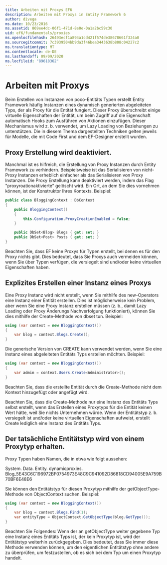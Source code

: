 ```yaml
---
title: Arbeiten mit Proxys EF6
description: Arbeiten mit Proxys in Entity Framework 6
author: divega
ms.date: 10/23/2016
ms.assetid: 869ee4dc-06f1-471d-8e0e-0a1a2bc59c30
uid: ef6/fundamentals/proxies
ms.openlocfilehash: 26493ecf1a894a1cd421f574de38678661f324a0
ms.sourcegitcommit: 7c3939504bb9da3f46bea3443638b808c04227c2
ms.translationtype: MT
ms.contentlocale: de-DE
ms.lasthandoff: 09/09/2020
ms.locfileid: "89618362"
---
```

# <a name="working-with-proxies"></a>Arbeiten mit Proxys
Beim Erstellen von Instanzen von poco-Entitäts Typen erstellt Entity Framework häufig Instanzen eines dynamisch generierten abgeleiteten Typs, der als Proxy für die Entität fungiert. Dieser Proxy überschreibt einige virtuelle Eigenschaften der Entität, um beim Zugriff auf die Eigenschaft automatisch Hooks zum Ausführen von Aktionen einzufügen. Dieser Mechanismus wird z. b. verwendet, um Lazy Loading von Beziehungen zu unterstützen. Die in diesem Thema dargestellten Techniken gelten jeweils für Modelle, die mit Code First und dem EF-Designer erstellt wurden.  

## <a name="disabling-proxy-creation"></a>Proxy Erstellung wird deaktiviert.  

Manchmal ist es hilfreich, die Erstellung von Proxy Instanzen durch Entity Framework zu verhindern. Beispielsweise ist das Serialisieren von nicht-Proxy Instanzen erheblich einfacher als das Serialisieren von Proxy Instanzen. Die Proxy Erstellung kann deaktiviert werden, indem das Flag "proxyroationaktivierte" gelöscht wird. Ein Ort, an dem Sie dies vornehmen können, ist der Konstruktor Ihres Kontexts. Beispiel:  

``` csharp
public class BloggingContext : DbContext
{
    public BloggingContext()
    {
        this.Configuration.ProxyCreationEnabled = false;
    }  

    public DbSet<Blog> Blogs { get; set; }
    public DbSet<Post> Posts { get; set; }
}
```  

Beachten Sie, dass EF keine Proxys für Typen erstellt, bei denen es für den Proxy nichts gibt. Dies bedeutet, dass Sie Proxys auch vermeiden können, wenn Sie über Typen verfügen, die versiegelt sind und/oder keine virtuellen Eigenschaften haben.  

## <a name="explicitly-creating-an-instance-of-a-proxy"></a>Explizites Erstellen einer Instanz eines Proxys  

Eine Proxy Instanz wird nicht erstellt, wenn Sie mithilfe des new-Operators eine Instanz einer Entität erstellen. Dies ist möglicherweise kein Problem, aber wenn Sie eine Proxy Instanz erstellen müssen (z. b., damit Lazy Loading oder Proxy Änderungs Nachverfolgung funktioniert), können Sie dies mithilfe der Create-Methode von dbset tun. Beispiel:  

``` csharp
using (var context = new BloggingContext())
{
    var blog = context.Blogs.Create();
}
```  

Die generische Version von CREATE kann verwendet werden, wenn Sie eine Instanz eines abgeleiteten Entitäts Typs erstellen möchten. Beispiel:  

``` csharp
using (var context = new BloggingContext())
{
    var admin = context.Users.Create<Administrator>();
}
```  

Beachten Sie, dass die erstellte Entität durch die Create-Methode nicht dem Kontext hinzugefügt oder angefügt wird.  

Beachten Sie, dass die Create-Methode nur eine Instanz des Entitäts Typs selbst erstellt, wenn das Erstellen eines Proxytyps für die Entität keinen Wert hätte, weil Sie nichts Unternehmen würde. Wenn der Entitätstyp z. b. versiegelt ist und/oder keine virtuellen Eigenschaften aufweist, erstellt Create lediglich eine Instanz des Entitäts Typs.  

## <a name="getting-the-actual-entity-type-from-a-proxy-type"></a>Der tatsächliche Entitätstyp wird von einem Proxytyp erhalten.  

Proxy Typen haben Namen, die in etwa wie folgt aussehen:  

System. Data. Entity. dynamicproxies. Blog_5E43C6C196972BF0754973E48C9C941092D86818CD94005E9A759B70BF6E48E6  

Sie können den Entitätstyp für diesen Proxytyp mithilfe der getObjectType-Methode von ObjectContext suchen. Beispiel:  

``` csharp
using (var context = new BloggingContext())
{
    var blog = context.Blogs.Find(1);
    var entityType = ObjectContext.GetObjectType(blog.GetType());
}
```  

Beachten Sie Folgendes: Wenn der an getObjectType weiter gegebene Typ eine Instanz eines Entitäts Typs ist, der kein Proxytyp ist, wird der Entitätstyp weiterhin zurückgegeben. Dies bedeutet, dass Sie immer diese Methode verwenden können, um den eigentlichen Entitätstyp ohne andere zu überprüfen, um festzustellen, ob es sich bei dem Typ um einen Proxytyp handelt.  
